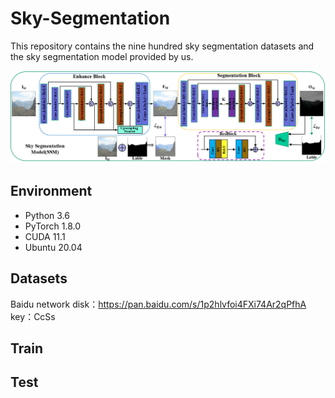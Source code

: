 # Sky-Segmentation
This repository  contains the nine hundred sky segmentation datasets and the sky segmentation model provided by us.

![image](https://github.com/ChengChen-ai/Sky-Segmentation/blob/main/data/MAG/%E5%9B%BE%E7%89%871.png)

## Environment
* Python 3.6 <br>
* PyTorch 1.8.0 <br>
* CUDA 11.1 <br>
* Ubuntu 20.04 <br>

## Datasets
Baidu network disk：https://pan.baidu.com/s/1p2hlvfoi4FXi74Ar2qPfhA 
key：CcSs

## Train

## Test
